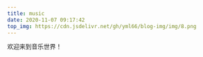 ```yaml
---
title: music
date: 2020-11-07 09:17:42
top_img: https://cdn.jsdelivr.net/gh/yml66/blog-img/img/8.png
---
```

  欢迎来到音乐世界！
<div  data-order="random"    class="aplayer bg-black" data-id="984492368" data-server="tencent" data-type="playlist"  data-volume="1.0"> </div>

